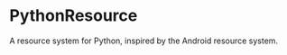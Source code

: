 PythonResource
==============

A resource system for Python, inspired by the Android resource system.
